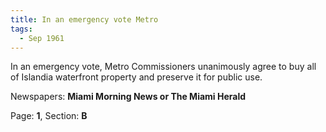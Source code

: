 ```yaml
---  
title: In an emergency vote Metro  
tags:  
  - Sep 1961  
---  
```

  
In an emergency vote, Metro Commissioners unanimously agree to buy all of Islandia waterfront property and preserve it for public use.  
  
Newspapers: **Miami Morning News or The Miami Herald**  
  
Page: **1**, Section: **B** 
